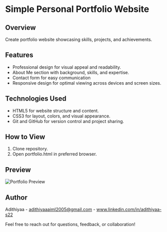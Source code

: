 # Simple Personal Portfolio Website

## Overview
Create portfolio website showcasing skills, projects, and achievements.

## Features
- Professional design for visual appeal and readability.
- About Me section with background, skills, and expertise.
- Contact form for easy communication
- Responsive design for optimal viewing across devices and screen sizes.

## Technologies Used
- HTML5 for website structure and content.
- CSS3 for layout, colors, and visual appearance.
- Git and GitHub for version control and project sharing.

## How to View
1. Clone repository.
2. Open portfolio.html in preferred browser.

## Preview
![Portfolio Preview](screenshot.png)

## Author
Adithiyaa - adithiyaaaiml2005@gmail.com - www.linkedin.com/in/adithiyaa-s22

Feel free to reach out for questions, feedback, or collaboration!
